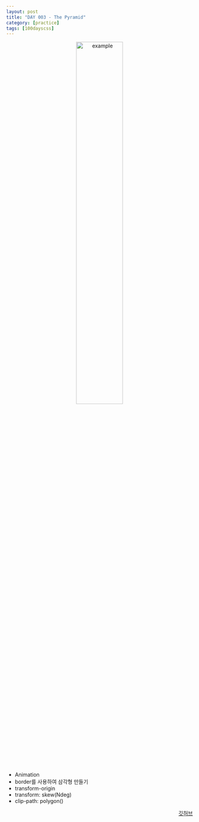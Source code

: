 ```yaml
---
layout: post
title: "DAY 003 - The Pyramid"
category: [practice]
tags: [100dayscss]
---
```


<p align="center">
  <img src = "https://user-images.githubusercontent.com/94063261/186688682-a47b0fd8-87bd-424e-9613-aa047f1060fb.gif" alt = "example" width="50%" height="50%">
</p>

- Animation
- border를 사용하여 삼각형 만들기
- transform-origin
- transform: skew(Ndeg)
- clip-path: polygon()

<p align="right">
  <a href="https://github.com/mnmn092631/100daysCSS/tree/main/DAY%20003%20-%20The%20Pyramid" title="깃허브">깃허브</a>
</p>
